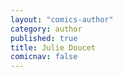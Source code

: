 ```yaml
---
layout: "comics-author"
category: author
published: true
title: Julie Doucet
comicnav: false
---
```


